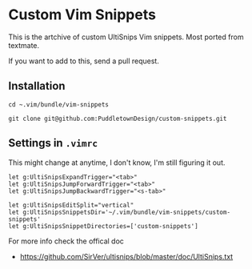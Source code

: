 # Custom Vim Snippets

This is the artchive of custom UltiSnips Vim snippets. Most ported from textmate. 

If you want to add to this, send a pull request.

## Installation

`cd ~.vim/bundle/vim-snippets`

`git clone git@github.com:PuddletownDesign/custom-snippets.git`

## Settings in `.vimrc`

This might change at anytime, I don't know, I'm still figuring it out.

```
let g:UltiSnipsExpandTrigger="<tab>"
let g:UltiSnipsJumpForwardTrigger="<tab>"
let g:UltiSnipsJumpBackwardTrigger="<s-tab>"

let g:UltiSnipsEditSplit="vertical"
let g:UltiSnipsSnippetsDir='~/.vim/bundle/vim-snippets/custom-snippets'
let g:UltiSnipsSnippetDirectories=['custom-snippets']
```

For more info check the offical doc

* https://github.com/SirVer/ultisnips/blob/master/doc/UltiSnips.txt
